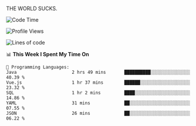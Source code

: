 THE WORLD SUCKS.

<!--START_SECTION:waka-->
![Code Time](http://img.shields.io/badge/Code%20Time-1%2C179%20hrs%2015%20mins-blue)

![Profile Views](http://img.shields.io/badge/Profile%20Views-0-blue)

![Lines of code](https://img.shields.io/badge/From%20Hello%20World%20I%27ve%20Written-1.6%20million%20lines%20of%20code-blue)

📊 **This Week I Spent My Time On** 

```text
💬 Programming Languages: 
Java                     2 hrs 49 mins       ██████████░░░░░░░░░░░░░░░   40.39 % 
Vue.js                   1 hr 37 mins        ██████░░░░░░░░░░░░░░░░░░░   23.32 % 
SQL                      1 hr 2 mins         ████░░░░░░░░░░░░░░░░░░░░░   14.86 % 
YAML                     31 mins             ██░░░░░░░░░░░░░░░░░░░░░░░   07.55 % 
JSON                     26 mins             ██░░░░░░░░░░░░░░░░░░░░░░░   06.22 % 
```


<!--END_SECTION:waka-->
